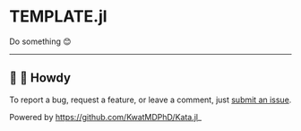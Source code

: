 # TEMPLATE.jl

Do something :blush:

---

## :wave: :cowboy_hat_face: Howdy

To report a bug, request a feature, or leave a comment, just [submit an issue](https://github.com/GIT_USER_NAME/TEMPLATE.jl/issues/new/choose).

Powered by https://github.com/KwatMDPhD/Kata.jl_
